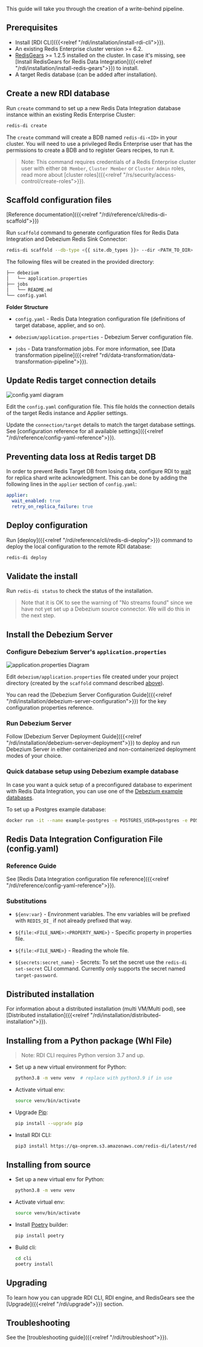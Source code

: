 ﻿---
Title: Ingest quickstart
linkTitle: Ingest
description: Get started creating an ingest pipeline
weight: 30
alwaysopen: false
categories: ["redis-di"]
aliases: 

---

This guide will take you through the creation of a write-behind pipeline.


## Prerequisites

- Install [RDI CLI]({{<relref "/rdi/installation/install-rdi-cli">}}).
- An existing Redis Enterprise cluster version >= 6.2.
- [RedisGears](https://redis.com/modules/redis-gears/) >= 1.2.5 installed on the cluster. In case it's missing, see [Install RedisGears for Redis Data Integration]({{<relref "/rdi/installation/install-redis-gears">}}) to install.
- A target Redis database (can be added after installation).

## Create a new RDI database

Run `create` command to set up a new Redis Data Integration database instance within an existing Redis Enterprise Cluster:

```bash
redis-di create
```

The `create` command will create a BDB named `redis-di-<ID>` in your cluster. You will need to use a privileged Redis Enterprise user that has the permissions to create a BDB and to register Gears recipes, to run it.

> Note: This command requires credentials of a Redis Enterprise cluster user with either `DB Member`, `Cluster Member` or `Cluster Admin` roles, read more about [cluster roles]({{<relref "/rs/security/access-control/create-roles">}}).

## Scaffold configuration files

[Reference documentation]({{<relref "/rdi/reference/cli/redis-di-scaffold">}})

Run `scaffold` command to generate configuration files for Redis Data Integration and Debezium Redis Sink Connector:

```bash
redis-di scaffold --db-type <{{ site.db_types }}> --dir <PATH_TO_DIR>
```

The following files will be created in the provided directory:

```bash
├── debezium
│   └── application.properties
├── jobs
│   └── README.md
└── config.yaml

```

**Folder Structure**

- `config.yaml` - Redis Data Integration configuration file (definitions of target database, applier, and so on).

- `debezium/application.properties` - Debezium Server configuration file.

- `jobs` - Data transformation jobs. For more information, see [Data transformation pipeline]({{<relref "rdi/data-transformation/data-transformation-pipeline">}}).

## Update Redis target connection details

![config.yaml diagram](/images/rdi/config-yaml-diagram.png)

Edit the `config.yaml` configuration file. This file holds the connection details of the target Redis instance and Applier settings.

Update the `connection/target` details to match the target database settings. See [configuration reference for all available settings]({{<relref "/rdi/reference/config-yaml-reference">}}).

## Preventing data loss at Redis target DB

In order to prevent Redis Target DB from losing data, configure RDI to [wait](https://redis.io/commands/wait/) for replica shard write acknowledgment. This can be done by adding the following lines in the `applier` section of `config.yaml`:

```yaml
applier:
  wait_enabled: true
  retry_on_replica_failure: true
```

## Deploy configuration

Run [deploy]({{<relref "/rdi/reference/cli/redis-di-deploy">}}) command to deploy the local configuration to the remote RDI database:

```bash
redis-di deploy
```

## Validate the install

Run `redis-di status` to check the status of the installation.

> Note that it is OK to see the warning of "No streams found" since we have not yet set up a Debezium source connector. We will do this in the next step.

## Install the Debezium Server

### Configure Debezium Server's `application.properties`

![application.properties Diagram](/images/rdi/application-properties-diagram.png)

Edit `debezium/application.properties` file created under your project directory (created by the `scaffold` command described [above](#scaffold-configuration-files)).

You can read the [Debezium Server Configuration Guide]({{<relref "/rdi/installation/debezium-server-configuration">}}) for the key configuration properties reference.

### Run Debezium Server

Follow [Debezium Server Deployment Guide]({{<relref "/rdi/installation/debezium-server-deployment">}}) to deploy and run Debezium Server in either containerized and non-containerized deployment modes of your choice.

### Quick database setup using Debezium example database

In case you want a quick setup of a preconfigured database to experiment with Redis Data Integration, you can use one of the [Debezium example databases](https://github.com/debezium/docker-images).

To set up a Postgres example database:

```bash
docker run -it --name example-postgres -e POSTGRES_USER=postgres -e POSTGRES_PASSWORD=postgres -p 5432:5432 debezium/example-postgres
```

## Redis Data Integration Configuration File (config.yaml)

### Reference Guide

See [Redis Data Integration configuration file reference]({{<relref "/rdi/reference/config-yaml-reference">}}).

### Substitutions

- `${env:var}` - Environment variables. The env variables will be prefixed with `REDIS_DI_` if not already prefixed that way.

- `${file:<FILE_NAME>:<PROPERTY_NAME>}` - Specific property in properties file.

- `${file:<FILE_NAME>}` - Reading the whole file.

- `${secrets:secret_name}` - Secrets: To set the secret use the `redis-di set-secret` CLI command. Currently only supports the secret named `target-password`.

## Distributed installation

For information about a distributed installation (multi VM/Multi pod), see [Distributed installation]({{<relref "/rdi/installation/distributed-installation">}}).

## Installing from a Python package (Whl File)

> Note: RDI CLI requires Python version 3.7 and up.

- Set up a new virtual environment for Python:

  ```bash
  python3.8 -m venv venv  # replace with python3.9 if in use
  ```

- Activate virtual env:

  ```bash
  source venv/bin/activate
  ```

- Upgrade [Pip](https://pypi.org/project/pip/):

  ```bash
  pip install --upgrade pip
  ```

- Install RDI CLI:

  ```bash
  pip3 install https://qa-onprem.s3.amazonaws.com/redis-di/latest/redis_di_cli-latest-py3-none-any.whl
  ```

## Installing from source

- Set up a new virtual env for Python:

  ```bash
  python3.8 -m venv venv
  ```

- Activate virtual env:

  ```bash
  source venv/bin/activate
  ```

- Install [Poetry](https://python-poetry.org/) builder:

  ```bash
  pip install poetry
  ```

- Build cli:

  ```bash
  cd cli
  poetry install
  ```

## Upgrading

To learn how you can upgrade RDI CLI, RDI engine, and RedisGears see the [Upgrade]({{<relref "/rdi/upgrade">}}) section.

## Troubleshooting

See the [troubleshooting guide]({{<relref "/rdi/troubleshoot">}}).
